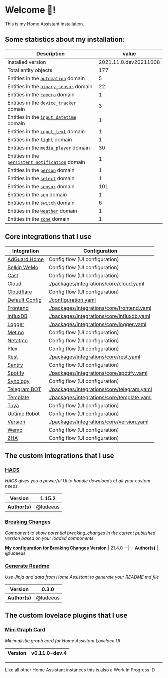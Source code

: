 # Welcome 👋!

This is my Home Assistant installation.

## Some statistics about my installation:

Description | value
--|--
Installed version | 2021.11.0.dev20211008
Total entity objects | 177
Entities in the [`automation`](https://www.home-assistant.io/components/automation) domain | 5
Entities in the [`binary_sensor`](https://www.home-assistant.io/components/binary_sensor) domain | 22
Entities in the [`camera`](https://www.home-assistant.io/components/camera) domain | 1
Entities in the [`device_tracker`](https://www.home-assistant.io/components/device_tracker) domain | 3
Entities in the [`input_datetime`](https://www.home-assistant.io/components/input_datetime) domain | 1
Entities in the [`input_text`](https://www.home-assistant.io/components/input_text) domain | 1
Entities in the [`light`](https://www.home-assistant.io/components/light) domain | 1
Entities in the [`media_player`](https://www.home-assistant.io/components/media_player) domain | 30
Entities in the [`persistent_notification`](https://www.home-assistant.io/components/persistent_notification) domain | 1
Entities in the [`person`](https://www.home-assistant.io/components/person) domain | 1
Entities in the [`select`](https://www.home-assistant.io/components/select) domain | 1
Entities in the [`sensor`](https://www.home-assistant.io/components/sensor) domain | 101
Entities in the [`sun`](https://www.home-assistant.io/components/sun) domain | 1
Entities in the [`switch`](https://www.home-assistant.io/components/switch) domain | 6
Entities in the [`weather`](https://www.home-assistant.io/components/weather) domain | 1
Entities in the [`zone`](https://www.home-assistant.io/components/zone) domain | 1

## Core integrations that I use

Integration | Configuration
--|--
[AdGuard Home](https://home-assistant.io/integrations/adguard) | Config flow (UI configuration)
[Belkin WeMo](https://home-assistant.io/integrations/wemo) | Config flow (UI configuration)
[Cast](https://home-assistant.io/integrations/cast) | Config flow (UI configuration)
[Cloud](https://home-assistant.io/integrations/cloud) | [./packages/integrations/core/cloud.yaml](./packages/integrations/core/cloud.yaml)
[Cloudflare](https://home-assistant.io/integrations/cloudflare) | Config flow (UI configuration)
[Default Config](https://home-assistant.io/integrations/default_config) | [./configuration.yaml](./configuration.yaml)
[Frontend](https://home-assistant.io/integrations/frontend) | [./packages/integrations/core/frontend.yaml](./packages/integrations/core/frontend.yaml)
[InfluxDB](https://home-assistant.io/integrations/influxdb) | [./packages/integrations/core/influxdb.yaml](./packages/integrations/core/influxdb.yaml)
[Logger](https://home-assistant.io/integrations/logger) | [./packages/integrations/core/logger.yaml](./packages/integrations/core/logger.yaml)
[Met.no](https://home-assistant.io/integrations/met) | Config flow (UI configuration)
[Netatmo](https://home-assistant.io/integrations/netatmo) | Config flow (UI configuration)
[Plex](https://home-assistant.io/integrations/plex) | Config flow (UI configuration)
[Rest](https://home-assistant.io/integrations/rest) | [./packages/integrations/core/rest.yaml](./packages/integrations/core/rest.yaml)
[Sentry](https://home-assistant.io/integrations/sentry) | Config flow (UI configuration)
[Spotify](https://home-assistant.io/integrations/spotify) | [./packages/integrations/core/spotify.yaml](./packages/integrations/core/spotify.yaml)
[Synology](https://home-assistant.io/integrations/synology_dsm) | Config flow (UI configuration)
[Telegram BOT](https://home-assistant.io/integrations/telegram) | [./packages/integrations/core/telegram.yaml](./packages/integrations/core/telegram.yaml)
[Template](https://home-assistant.io/integrations/template) | [./packages/integrations/core/template.yaml](./packages/integrations/core/template.yaml)
[Tuya](https://home-assistant.io/integrations/tuya) | Config flow (UI configuration)
[Uptime Robot](https://home-assistant.io/integrations/uptimerobot) | Config flow (UI configuration)
[Version](https://home-assistant.io/integrations/version) | [./packages/integrations/core/version.yaml](./packages/integrations/core/version.yaml)
[Wemo](https://home-assistant.io/integrations/wemo) | Config flow (UI configuration)
[ZHA](https://home-assistant.io/integrations/zha) | Config flow (UI configuration)


## The custom integrations that I use

### [HACS](https://github.com/hacs/integration)

_HACS gives you a powerful UI to handle downloads of all your custom needs._

**Version** | 1.15.2
--|--
**Author(s)** | @ludeeus

### [Breaking Changes](https://github.com/custom-components/breaking_changes)

_Component to show potential breaking_changes in the current published version based on your loaded components_


[**My configuration for Breaking Changes**](./packages/integrations/custom/breaking_changes.yaml)
**Version** | 21.4.0
--|--
**Author(s)** | @ludeeus

### [Generate Readme](https://github.com/custom-components/readme)

_Use Jinja and data from Home Assistant to generate your README.md file_

**Version** | 0.3.0
--|--
**Author(s)** | @ludeeus

## The custom lovelace plugins that I use

### [Mini Graph Card](https://github.com/kalkih/mini-graph-card)

_Minimalistic graph card for Home Assistant Lovelace UI_

**Version** | v0.11.0-dev.4
--|--


***

Like all other Home Assistant instances this is also a Work in Progress :D